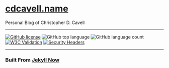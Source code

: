 # [cdcavell.name](https://cdcavell.name)
Personal Blog of Christopher D. Cavell
<hr />

[![GitHub license](https://img.shields.io/github/license/cdcavell/cdcavell.name)](https://github.com/cdcavell/cdcavell.github.io/blob/main/LICENSE)
![GitHub top language](https://img.shields.io/github/languages/top/cdcavell/cdcavell.github.io)
![GitHub language count](https://img.shields.io/github/languages/count/cdcavell/cdcavell.github.io)
[![W3C Validation](https://img.shields.io/w3c-validation/default?targetUrl=https%3A%2F%2Fblog.cdcavell.name)](https://validator.nu/?doc=https%3A%2F%2Fblog.cdcavell.name)
[![Security Headers](https://img.shields.io/security-headers?url=https%3A%2F%2Fblog.cdcavell.name)](https://securityheaders.com/?q=https%3A%2F%2Fblog.cdcavell.name)

<hr />

### Built From [Jekyll Now](https://github.com/barryclark/jekyll-now)
